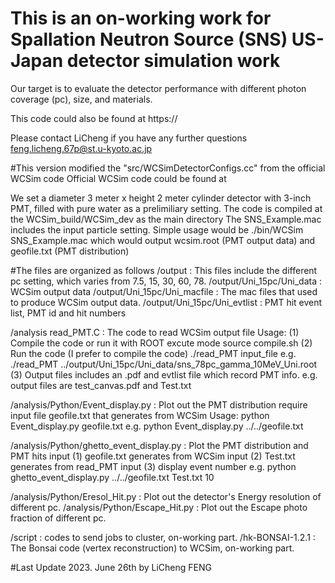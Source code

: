 # This is an on-working work for Spallation Neutron Source (SNS) US-Japan detector simulation work
Our target is to evaluate the detector performance with different photon coverage (pc), size, and materials.

This code could also be found at 
https://

Please contact LiCheng if you have any further questions
feng.licheng.67p@st.u-kyoto.ac.jp

#This version modified the "src/WCSimDetectorConfigs.cc" from the official WCSim code
Official WCSim code could be found at

We set a diameter 3 meter x height 2 meter cylinder detector with 3-inch PMT, filled with pure water
as a prelimiliary setting.
The code is compiled at the WCSim_build/WCSim_dev as the main directory
The SNS_Example.mac includes the input particle setting.
Simple usage would be ./bin/WCSim SNS_Example.mac
                      which would output wcsim.root (PMT output data) and geofile.txt (PMT distribution)


#The files are organized as follows
/output : This files include the different pc setting, which varies from 7.5, 15, 30, 60, 78.
/output/Uni_15pc/Uni_data : WCSim output data
/output/Uni_15pc/Uni_macfile : The mac files that used to produce WCSim output data.
/output/Uni_15pc/Uni_evtlist : PMT hit event list, PMT id and hit numbers

/analysis read_PMT.C : The code to read WCSim output file
                       Usage: (1) Compile the code or run it with ROOT excute mode
                                  source compile.sh 
                              (2) Run the code (I prefer to compile the code)
                                  ./read_PMT input_file
                                  e.g. ./read_PMT ../output/Uni_15pc/Uni_data/sns_78pc_gamma_10MeV_Uni.root
                              (3) Output files includes an .pdf and evtlist file which record PMT info.
                                  e.g. output files are test_canvas.pdf and Test.txt

/analysis/Python/Event_display.py : Plot out the PMT distribution
                                    require input file geofile.txt that generates from WCSim
                                    Usage: python Event_display.py geofile.txt
                                           e.g. python Event_display.py ../../geofile.txt

/analysis/Python/ghetto_event_display.py : Plot the PMT distribution and PMT hits
                                           input (1) geofile.txt generates from WCSim
                                           input (2) Test.txt generates from read_PMT
                                           input (3) display event number
                                           e.g. python ghetto_event_display.py ../../geofile.txt Test.txt 10

/analysis/Python/Eresol_Hit.py : Plot out the detector's Energy resolution of different pc.
/analysis/Python/Escape_Hit.py : Plot out the Escape photo fraction of different pc.

/script : codes to send jobs to cluster, on-working part.
/hk-BONSAI-1.2.1 : The Bonsai code (vertex reconstruction) to WCSim, on-working part. 

#Last Update 2023. June 26th by LiCheng FENG
